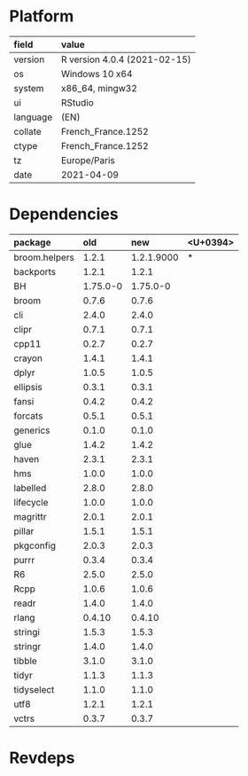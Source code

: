 # Platform

|field    |value                        |
|:--------|:----------------------------|
|version  |R version 4.0.4 (2021-02-15) |
|os       |Windows 10 x64               |
|system   |x86_64, mingw32              |
|ui       |RStudio                      |
|language |(EN)                         |
|collate  |French_France.1252           |
|ctype    |French_France.1252           |
|tz       |Europe/Paris                 |
|date     |2021-04-09                   |

# Dependencies

|package       |old      |new        |<U+0394>  |
|:-------------|:--------|:----------|:--|
|broom.helpers |1.2.1    |1.2.1.9000 |*  |
|backports     |1.2.1    |1.2.1      |   |
|BH            |1.75.0-0 |1.75.0-0   |   |
|broom         |0.7.6    |0.7.6      |   |
|cli           |2.4.0    |2.4.0      |   |
|clipr         |0.7.1    |0.7.1      |   |
|cpp11         |0.2.7    |0.2.7      |   |
|crayon        |1.4.1    |1.4.1      |   |
|dplyr         |1.0.5    |1.0.5      |   |
|ellipsis      |0.3.1    |0.3.1      |   |
|fansi         |0.4.2    |0.4.2      |   |
|forcats       |0.5.1    |0.5.1      |   |
|generics      |0.1.0    |0.1.0      |   |
|glue          |1.4.2    |1.4.2      |   |
|haven         |2.3.1    |2.3.1      |   |
|hms           |1.0.0    |1.0.0      |   |
|labelled      |2.8.0    |2.8.0      |   |
|lifecycle     |1.0.0    |1.0.0      |   |
|magrittr      |2.0.1    |2.0.1      |   |
|pillar        |1.5.1    |1.5.1      |   |
|pkgconfig     |2.0.3    |2.0.3      |   |
|purrr         |0.3.4    |0.3.4      |   |
|R6            |2.5.0    |2.5.0      |   |
|Rcpp          |1.0.6    |1.0.6      |   |
|readr         |1.4.0    |1.4.0      |   |
|rlang         |0.4.10   |0.4.10     |   |
|stringi       |1.5.3    |1.5.3      |   |
|stringr       |1.4.0    |1.4.0      |   |
|tibble        |3.1.0    |3.1.0      |   |
|tidyr         |1.1.3    |1.1.3      |   |
|tidyselect    |1.1.0    |1.1.0      |   |
|utf8          |1.2.1    |1.2.1      |   |
|vctrs         |0.3.7    |0.3.7      |   |

# Revdeps

